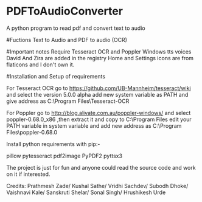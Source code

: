 # PDFToAudioConverter
A python program to read pdf and convert text to audio

#Fuctions
Text to Audio and PDF to audio (OCR)

#Important notes 
Require Tesseract OCR and Poppler
Windows tts voices David And Zira are added in the registry
Home and Settings icons are from flaticons and I don't own it.

#Installation and Setup of requirements

For Tesseract OCR
go to https://github.com/UB-Mannheim/tesseract/wiki and select the version 5.0.0 alpha
add new system variable as PATH and give address as C:\Program Files\Tesseract-OCR

For Poppler
go to http://blog.alivate.com.au/poppler-windows/ and select poppler-0.68.0_x86 ,then extract it and copy to C:\Program Files
edit your PATH variable in system variable and add new address as C:\Program Files\poppler-0.68.0

Install python requirements with pip:-

pillow
pytesseract
pdf2image
PyPDF2
pyttsx3


The project is just for fun and anyone could read the source code and work on it if interested.

Credits:
Prathmesh Zade/
Kushal Sathe/
Vridhi Sachdev/
Subodh Dhoke/
Vaishnavi Kale/
Sanskruti Shelar/
Sonal Singh/
Hrushikesh Urde
